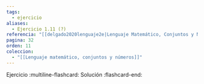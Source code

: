 ```yaml
---
tags:
  - ejercicio
aliases:
  - Ejercicio 1.11 (?)
referencia: "[[delgado2020lenguaje2e|Lenguaje Matemático, Conjuntos y Números (2a ed)]]"
pagina: 32
orden: 11
coleccion:
  - "[[Lenguaje matemático, conjuntos y números]]"
---
```

Ejercicio
:multiline-flashcard:
Solución
:flashcard-end: